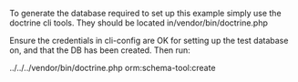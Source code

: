 To generate the database required to set up this example simply use the doctrine cli tools.
They should be located in/vendor/bin/doctrine.php

Ensure the credentials in cli-config are OK for setting up the test database on, and that the DB has been created. Then run:

../../../vendor/bin/doctrine.php orm:schema-tool:create

